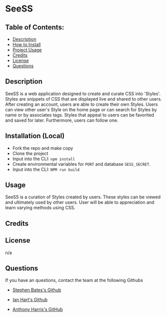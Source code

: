 # SeeSS


## **Table of Contents:**

- [Description](#desc)
- [How to Install](#install)
- [Project Usage](#use)
- [Credits](#cred)
- [License](#lice)
- [Questions](#quest)

<a id="desc"></a>
## Description 
 SeeSS is a web application designed to create and curate CSS into 'Styles'. Styles are snippets of CSS that are displayed live and shared to other users. After creating an account, users are able to create their own Styles. Users can view other user's Style on the home page or can search for Styles by name or by associates tags. Styles that appeal to users can be favorited and saved for later. Furthermore, users can follow one. 

<a id="install"></a>
## Installation (Local)
- Fork the repo and make copy
- Clone the project
- Input into the CLI: `npm install`
- Create environmental variables for  `PORT` and database `SESS_SECRET`.
- Input into the CLI: `NPM run build`
 

<a id="use"></a>
## Usage 
 SeeSS is a curation of Styles created by users. These styles can be viewed and ultimately used by other users. User will be able to appreciation and learn varying methods using CSS. 

<a id="cred"></a>
## Credits 
 

<a id="lice"></a>
## License 
n/a

<a id="quest"></a>
## Questions 

If you have an questions, contact the team at the following Githubs

- [Stephen Bates's Github](https://github.com/Stephen-Bates)

- [Ian Hart's Github](https://github.com/ianahart)

- [Anthony Harris's GitHub](https://github.com/harristheharris) 


